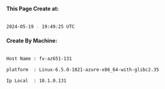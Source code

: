 
   
#### This Page Create at:

```bash

2024-05-19 - 19:49:25 UTC

```

#### Create By Machine:

```bash

Host Name : fv-az651-131

platform  : Linux-6.5.0-1021-azure-x86_64-with-glibc2.35

Ip Local  : 10.1.0.131

```

